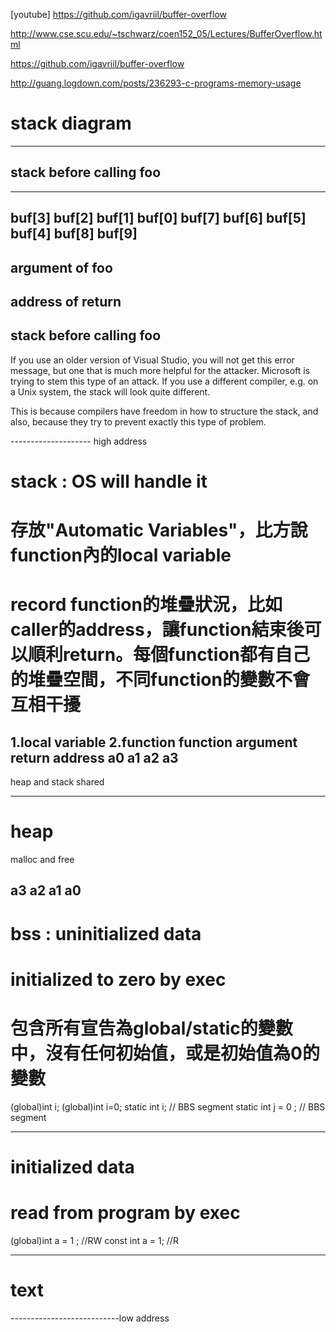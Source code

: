 
[youtube]
https://github.com/igavriil/buffer-overflow

http://www.cse.scu.edu/~tschwarz/coen152_05/Lectures/BufferOverflow.html

https://github.com/igavriil/buffer-overflow

http://guang.logdown.com/posts/236293-c-programs-memory-usage
# stack diagram


---------------------------
stack before calling foo
--------------------------


--------------------------
buf[3] buf[2] buf[1] buf[0]
buf[7] buf[6] buf[5] buf[4]
              buf[8] buf[9]
-------------------------
argument of foo
-----------------------
address of return
---------------------------
stack before calling foo
--------------------------


If you use an older version of Visual Studio, 
you will not get this error message, 
but one that is much more helpful for the attacker. 
Microsoft is trying to stem this type of an attack. If you use a different compiler, 
e.g. on a Unix system, the stack will look quite different. 

This is because compilers have freedom in how to structure the stack, and also, 
because they try to prevent exactly this type of problem.


-------------------- high address
# stack : OS will handle it
#  存放"Automatic Variables"，比方說function內的local variable
# record function的堆疊狀況，比如caller的address，讓function結束後可以順利return。每個function都有自己的堆疊空間，不同function的變數不會互相干擾
1.local variable
2.function 
    function argument
    return address
a0
a1
a2
a3
----------------------

heap and stack shared

---------------------
# heap
malloc and free

a3
a2
a1
a0
-------------------
# bss : uninitialized data
# initialized to zero by exec
# 包含所有宣告為global/static的變數中，沒有任何初始值，或是初始值為0的變數
(global)int i;
(global)int i=0;
static int i; // BBS segment
static int j = 0 ; // BBS segment

-------------------
# initialized data
# read from program by exec
(global)int a = 1 ; //RW
const int a = 1; //R

---------------------------
# text



---------------------------low address
# 
